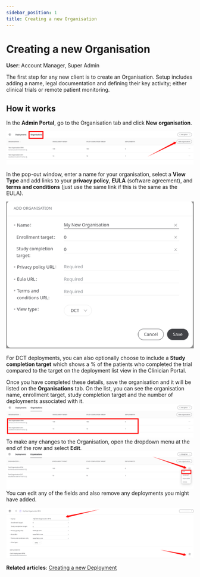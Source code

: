 ```yaml
---
sidebar_position: 1
title: Creating a new Organisation
---
```

# Creating a new Organisation
**User**: Account Manager, Super Admin

The first step for any new client is to create an Organisation. Setup includes adding a name, legal documentation and defining their key activity; either clinical trials or remote patient monitoring. 

## How it works​
In the **Admin Portal**, go to the Organisation tab and click **New organisation**.

![image](./assets/Admin0101.png)

In the pop-out window, enter a name for your organisation, select a **View Type** and add links to your **privacy policy**, **EULA** (software agreement), and **terms and conditions** (just use the same link if this is the same as the EULA).

![image](./assets/Admin0102.png)

For DCT deployments, you can also optionally choose to include a **Study completion target** which shows a % of the patients who completed the trial compared to the target on the deployment list view in the Clinician Portal. 

Once you have completed these details, save the organisation and it will be listed on the **Organisations** tab. On the list, you can see the organisation name, enrollment target, study completion target and the number of deployments associated with it. 
![image](./assets/Admin0103.png)
To make any changes to the Organisation, open the dropdown menu at the end of the row and select **Edit**. 
![image](./assets/Admin0104.png)
You can edit any of the fields and also remove any deployments you might have added.

![image](./assets/Admin0105.png)

**Related articles**: [Creating a new Deployment](data-collection/admin-portal/managing-deployments/general-settings/creating-a-new-deployment.md)
